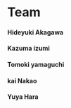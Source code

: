 # Team

#### **Hideyuki Akagawa**

#### **Kazuma izumi**

#### Tomoki yamaguchi

#### kai Nakao

#### Yuya Hara
